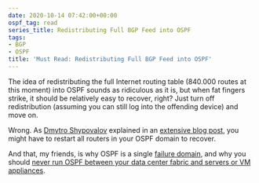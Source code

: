 ```yaml
---
date: 2020-10-14 07:42:00+00:00
ospf_tag: read
series_title: Redistributing Full BGP Feed into OSPF
tags:
- BGP
- OSPF
title: 'Must Read: Redistributing Full BGP Feed into OSPF'
---
```

The idea of redistributing the full Internet routing table (840.000 routes at this moment) into OSPF sounds as ridiculous as it is, but when fat fingers strike, it should be relatively easy to recover, right? Just turn off redistribution (assuming you can still log into the offending device) and move on.

Wrong. As [Dmytro Shypovalov](https://www.linkedin.com/in/dmytro-shypovalov-573aab58/) explained in an [extensive blog post](https://routingcraft.net/what-happens-if-you-redistribute-bgp-full-view-into-ospf/), you might have to restart all routers in your OSPF domain to recover.

And that, my friends, is why OSPF is a single [failure domain](https://blog.ipspace.net/2019/12/disaster-recover-and-failure-domains.html), and why you should [never run OSPF between your data center fabric and servers or VM appliances](https://blog.ipspace.net/2013/08/virtual-appliance-routing-network.html).
